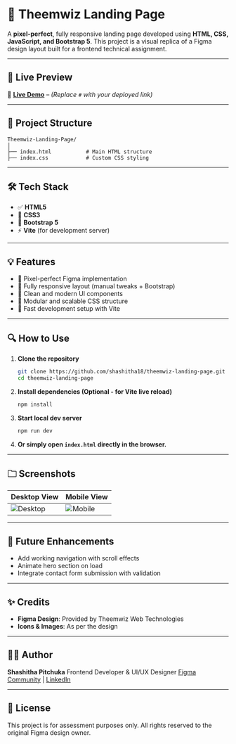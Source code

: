 # 🌟 Theemwiz Landing Page

A **pixel-perfect**, fully responsive landing page developed using **HTML, CSS, JavaScript, and Bootstrap 5**. This project is a visual replica of a Figma design layout built for a frontend technical assignment.

---

## 📸 Live Preview

🚀 **[Live Demo](#)** – *(Replace `#` with your deployed link)*

---

## 📁 Project Structure

```
Theemwiz-Landing-Page/
│
├── index.html           # Main HTML structure
├── index.css            # Custom CSS styling
```

---

## 🛠️ Tech Stack

* ✅ **HTML5**
* 🎨 **CSS3**
* 🧹 **Bootstrap 5**
* ⚡ **Vite** (for development server)

---

## 💡 Features

* 🌟 Pixel-perfect Figma implementation
* 📱 Fully responsive layout (manual tweaks + Bootstrap)
* 🎨 Clean and modern UI components
* 💬 Modular and scalable CSS structure
* 🚀 Fast development setup with Vite

---

## 🔍 How to Use

1. **Clone the repository**

   ```bash
   git clone https://github.com/shashitha18/theemwiz-landing-page.git
   cd theemwiz-landing-page
   ```

2. **Install dependencies (Optional - for Vite live reload)**

   ```bash
   npm install
   ```

3. **Start local dev server**

   ```bash
   npm run dev
   ```

4. **Or simply open `index.html` directly in the browser.**

---

## 🗀️ Screenshots

| Desktop View                                    | Mobile View                                    |
| ----------------------------------------------- | ---------------------------------------------- |
| ![Desktop](https://via.placeholder.com/300x200) | ![Mobile](https://via.placeholder.com/200x400) |

---

## 📌 Future Enhancements

* Add working navigation with scroll effects
* Animate hero section on load
* Integrate contact form submission with validation

---

## ✨ Credits

* **Figma Design**: Provided by Theemwiz Web Technologies
* **Icons & Images**: As per the design 
---

## 🧑‍💻 Author

**Shashitha Pitchuka**
Frontend Developer & UI/UX Designer
[Figma Community](https://www.figma.com/@shashitha) | [LinkedIn](https://www.linkedin.com/in/shashitha-p-37a157218/)

---

## 📓 License

This project is for assessment purposes only. All rights reserved to the original Figma design owner.
